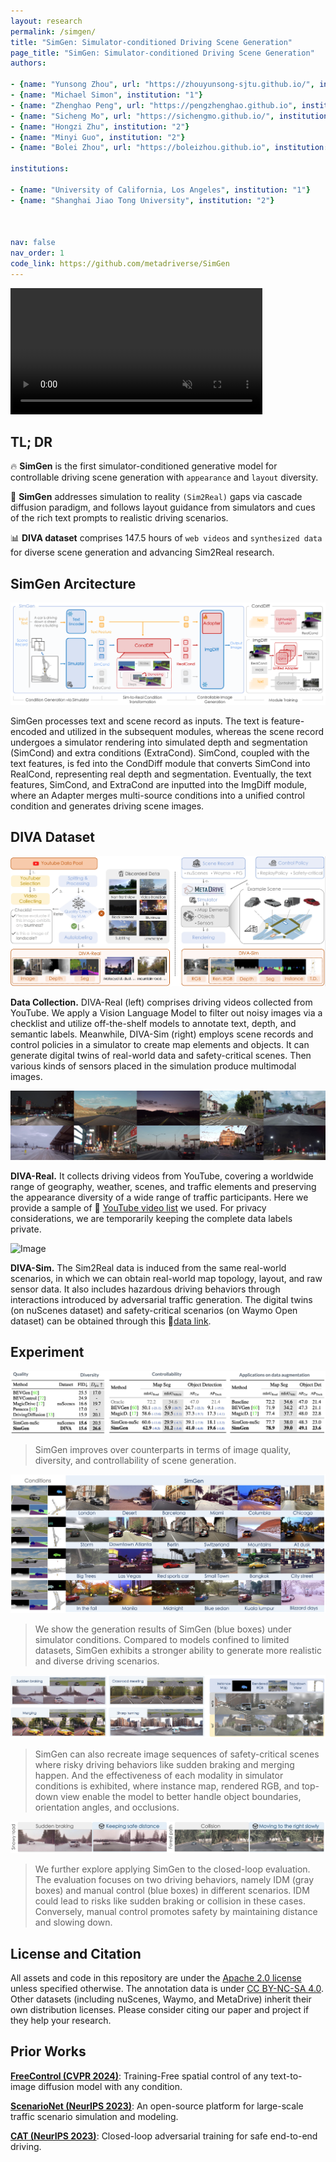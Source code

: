 ```yaml
---
layout: research
permalink: /simgen/
title: "SimGen: Simulator-conditioned Driving Scene Generation"
page_title: "SimGen: Simulator-conditioned Driving Scene Generation"
authors:

- {name: "Yunsong Zhou", url: "https://zhouyunsong-sjtu.github.io/", institution: "1,2"}
- {name: "Michael Simon", institution: "1"}
- {name: "Zhenghao Peng", url: "https://pengzhenghao.github.io", institution: "1"}
- {name: "Sicheng Mo", url: "https://sichengmo.github.io/", institution: "1"}
- {name: "Hongzi Zhu", institution: "2"}
- {name: "Minyi Guo", institution: "2"}
- {name: "Bolei Zhou", url: "https://boleizhou.github.io", institution: "1"}

institutions:

- {name: "University of California, Los Angeles", institution: "1"}
- {name: "Shanghai Jiao Tong University", institution: "2"}



nav: false
nav_order: 1
code_link: https://github.com/metadriverse/SimGen
---
```


<!---
<div class="img-container" style="width: 100%; margin: 0 auto;">
    <img src="../assets/img/simgen/teaser.png" class="my-image" alt="Image" />
</div>
--->

<div class="embed-responsive embed-responsive-16by9">
    <video width="80%" max-width="800px" loop autoplay muted playsinline src="../assets/img/simgen/SimGen.mp4">
    </video>
</div>



<!--research-section-splitter-->


## TL; DR

:fire: **SimGen** is the first simulator-conditioned generative model for controllable driving scene generation with `appearance` and `layout` diversity.

:star2: **SimGen** addresses simulation to reality `(Sim2Real)` gaps via cascade diffusion paradigm, and follows layout guidance from simulators and cues of the rich text prompts to realistic driving scenarios.

:bar_chart: **DIVA dataset** comprises 147.5 hours of `web videos` and `synthesized data` for diverse scene generation and advancing Sim2Real research.


<!--research-section-splitter-->


## SimGen Arcitecture



<div class="img-container" style="width: 100%; margin: 0 auto;">
    <img src="../assets/img/simgen/overview.png" class="my-image" alt="Image" />
</div>

SimGen processes text and scene record as inputs. The text is feature-encoded and utilized in the subsequent modules, whereas the scene record undergoes a simulator rendering into simulated depth and segmentation (SimCond) and extra conditions (ExtraCond).
SimCond, coupled with the text features, is fed into the CondDiff module that converts SimCond into RealCond, representing real depth and segmentation. Eventually, the text features, SimCond, and ExtraCond are inputted into the ImgDiff module, where an Adapter merges multi-source conditions into a unified control condition and generates driving scene images.

<!--research-section-splitter-->

## DIVA Dataset

<div class="img-container" style="width: 100%; margin: 0 auto;">
    <img src="../assets/img/simgen/diva.png" class="my-image" alt="Image" />
</div>


**Data Collection.** DIVA-Real (left) comprises driving videos collected from YouTube. We apply a Vision Language Model to filter out noisy images via a checklist and utilize off-the-shelf models to annotate text, depth, and semantic labels. Meanwhile, DIVA-Sim (right) employs scene records and control policies in a simulator to create map elements and objects.
It can generate digital twins of real-world data and safety-critical scenes. 
Then various kinds of sensors placed in the simulation produce multimodal images.



<div class="img-container" style="width: 100%; margin: 0 auto;">
    <img src="../assets/img/simgen/diva_real.png" class="my-image" alt="Image" />
</div>

**DIVA-Real.** 
It collects driving videos from YouTube, covering a worldwide range of geography, weather, scenes, and traffic elements and preserving the appearance diversity of a wide range of traffic participants. Here we provide a sample of 🔗 [YouTube video list](https://docs.google.com/spreadsheets/d/1lKfd0iARpJl-5K37XSXRwiZIWi1LrTvL/edit?usp=sharing&ouid=102597623866661259117&rtpof=true&sd=true) we used.
For privacy considerations, we are temporarily keeping the complete data labels private.

<div class="img-container" style="width: 100%; margin: 0 auto;">
    <img src="../assets/img/simgen/diva_sim.gif" class="my-image" alt="Image" />
</div>


**DIVA-Sim.** 
The Sim2Real data is induced from the same real-world scenarios, in which we can obtain real-world map topology, layout, and raw sensor data.
It also includes hazardous driving behaviors through interactions introduced by adversarial traffic generation.
The digital twins (on nuScenes dataset) and safety-critical scenarios (on Waymo Open dataset) can be obtained through this :link:[data link](https://drive.google.com/drive/folders/1K7NrujRlfyI6VrH6Kd9kTHCeKnpl4bab?usp=sharing). 



<!--research-section-splitter-->



## Experiment


<div class="img-container">
    <img src="../assets/img/simgen/exp_table.png" class="my-image" alt="Image" />
</div>

> SimGen improves over counterparts in terms of image quality, diversity, and controllability of scene generation.


<div class="img-container">
    <img src="../assets/img/simgen/main_vis.png" class="my-image" alt="Image" />
</div>

> We show the generation results of SimGen (blue boxes) under simulator conditions. 
Compared to models confined to limited datasets, SimGen exhibits a stronger ability to generate more realistic and diverse driving scenarios.



<div class="img-container">
    <img src="../assets/img/simgen/layout_vis.png" class="my-image" alt="Image" />
</div>

> SimGen can also recreate image sequences of safety-critical scenes where risky driving behaviors like sudden braking and merging happen. And the effectiveness of each modality in simulator conditions is exhibited, where instance map, rendered RGB, and top-down view enable the model to better handle object boundaries, orientation angles, and occlusions.


<div class="img-container">
    <img src="../assets/img/simgen/closed_loop.png" class="my-image" alt="Image" />
</div>

> We further explore applying SimGen to the closed-loop evaluation. The evaluation focuses on two driving behaviors, namely IDM (gray boxes) and manual control (blue boxes) in different scenarios. IDM could lead to risks like sudden braking or collision in these cases. Conversely, manual control promotes safety by maintaining distance and slowing down. 



<!--research-section-splitter-->


## License and Citation

All assets and code in this repository are under the [Apache 2.0 license](./LICENSE) unless specified otherwise. The annotation data is under [CC BY-NC-SA 4.0](https://creativecommons.org/licenses/by-nc-sa/4.0/). Other datasets (including nuScenes, Waymo, and MetaDrive) inherit their own distribution licenses. Please consider citing our paper and project if they help your research.

<!---
```BibTeX
@article{zhou2024embodied,
  title={Embodied Understanding of Driving Scenarios},
  author={Zhou, Yunsong and Huang, Linyan and Bu, Qingwen and Zeng, Jia and Li, Tianyu and Qiu, Hang and Zhu, Hongzi and Guo, Minyi and Qiao, Yu and Li, Hongyang},
  journal={arXiv preprint arXiv:2403.04593},
  year={2024}
}
```
--->

<!--research-section-splitter-->

## Prior Works


**[FreeControl (CVPR 2024)](https://genforce.github.io/freecontrol/)**:
Training-Free spatial control of any text-to-image diffusion model with any condition.

**[ScenarioNet (NeurIPS 2023)](https://metadriverse.github.io/scenarionet/)**:
An open-source platform for large-scale traffic scenario simulation and modeling.


**[CAT (NeurIPS 2023)](https://metadriverse.github.io/cat/)**:
Closed-loop adversarial training for safe end-to-end driving.




<!--research-section-splitter-->

